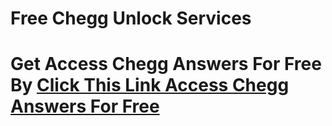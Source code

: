 # Free Chegg Unlock Services
# Get Access Chegg Answers For Free By **[Click This Link Access Chegg Answers For Free](https://unlimiteddice.online/chegg/)**

